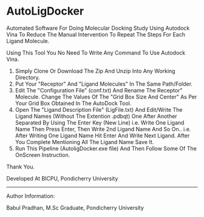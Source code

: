 # AutoLigDocker
Automated Software For Doing Molecular Docking Study Using Autodock Vina To Reduce The Manual Intervention To Repeat The Steps For Each Ligand Molecule.

Using This Tool You No Need To Write Any Command To Use Autodock Vina.
  1. Simply Clone Or Download The Zip And Unzip Into Any Working Directory.
  2. Put Your "Receptor" And "Ligand Molecules" In The Same Path/Folder.
  3. Edit The "Configuration File" (conf.txt) And Rename The Receptor" Molecule. Change The Values Of The "Grid Box Size And Center" As Per Your Grid Box Obtained In The AutoDock Tool.
  4. Open The "Ligand Description File" (LigFile.txt) And Edit/Write The Ligand Names (Without The Extention .pdbqt) One After Another Separated By Using The Enter Key (New Line) i.e. Write One Ligand Name Then       Press Enter, Then Write 2nd Ligand Name And So On.. i.e. After Writing One Ligand Name Hit Enter And Write Next Ligand. After You Complete Mentioning All The Ligand Name Save It.
  6. Run This Pipeline (AutoligDocker.exe file) And Then Follow Some Of The OnScreen Instruction.

Thank You.

Developed At BICPU, Pondicherry University

----------------------
Author Information:
  
  Babul Pradhan,
  M.Sc Graduate,
  Pondicherry University
